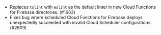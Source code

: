 - Replaces `tslint` with `eslint` as the default linter in new Cloud Functions for Firebase directories. (#1663)
- Fixes bug where scheduled Cloud Functions for Firebase deploys unexpectedly succeeded with invalid Cloud Scheduler configurations. (#2609)
